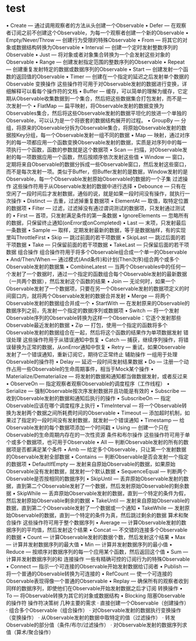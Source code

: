 # test
• Create — 通过调用观察者的方法从头创建一个Observable
• Defer — 在观察者订阅之前不创建这个Observable，为每一个观察者创建一个新的Observable
• Empty/Never/Throw — 创建行为受限的特殊Observable
• From — 将其它的对象或数据结构转换为Observable
• Interval — 创建一个定时发射整数序列的Observable
• Just — 将对象或者对象集合转换为一个会发射这些对象的Observable
• Range — 创建发射指定范围的整数序列的Observable
• Repeat — 创建重复发射特定的数据或数据序列的Observable
• Start — 创建发射一个函数的返回值的Observable
• Timer — 创建在一个指定的延迟之后发射单个数据的Observable
变换操作
这些操作符可用于对Observable发射的数据进行变换，详细解释可以看每个操作符的文档
• Buffer — 缓存，可以简单的理解为缓存，它定期从Observable收集数据到一个集合，然后把这些数据集合打包发射，而不是一次发射一个
• FlatMap — 扁平映射，将Observable发射的数据变换为Observables集合，然后将这些Observable发射的数据平坦化的放进一个单独的Observable，可以认为是一个将嵌套的数据结构展开的过程。
• GroupBy — 分组，将原来的Observable分拆为Observable集合，将原始Observable发射的数据按Key分组，每一个Observable发射一组不同的数据
• Map — 映射，通过对序列的每一项都应用一个函数变换Observable发射的数据，实质是对序列中的每一项执行一个函数，函数的参数就是这个数据项
• Scan — 扫描，对Observable发射的每一项数据应用一个函数，然后按顺序依次发射这些值
• Window — 窗口，定期将来自Observable的数据分拆成一些Observable窗口，然后发射这些窗口，而不是每次发射一项。类似于Buffer，但Buffer发射的是数据，Window发射的是Observable，每一个Observable发射原始Observable的数据的一个子集
过滤操作
这些操作符用于从Observable发射的数据中进行选择
• Debounce — 只有在空闲了一段时间后才发射数据，通俗的说，就是如果一段时间没有操作，就执行一次操作
• Distinct — 去重，过滤掉重复数据项
• ElementAt — 取值，取特定位置的数据项
• Filter — 过滤，过滤掉没有通过谓词测试的数据项，只发射通过测试的
• First — 首项，只发射满足条件的第一条数据
• IgnoreElements — 忽略所有的数据，只保留终止通知(onError或onCompleted)
• Last — 末项，只发射最后一条数据
• Sample — 取样，定期发射最新的数据，等于是数据抽样，有的实现里叫ThrottleFirst
• Skip — 跳过前面的若干项数据
• SkipLast — 跳过后面的若干项数据
• Take — 只保留前面的若干项数据
• TakeLast — 只保留后面的若干项数据
组合操作
组合操作符用于将多个Observable组合成一个单一的Observable
• And/Then/When — 通过模式(And条件)和计划(Then次序)组合两个或多个Observable发射的数据集
• CombineLatest — 当两个Observables中的任何一个发射了一个数据时，通过一个指定的函数组合每个Observable发射的最新数据（一共两个数据），然后发射这个函数的结果
• Join — 无论何时，如果一个Observable发射了一个数据项，只要在另一个Observable发射的数据项定义的时间窗口内，就将两个Observable发射的数据合并发射
• Merge — 将两个Observable发射的数据组合并成一个
• StartWith — 在发射原来的Observable的数据序列之前，先发射一个指定的数据序列或数据项
• Switch — 将一个发射Observable序列的Observable转换为这样一个Observable：它逐个发射那些Observable最近发射的数据
• Zip — 打包，使用一个指定的函数将多个Observable发射的数据组合在一起，然后将这个函数的结果作为单项数据发射
错误处理
这些操作符用于从错误通知中恢复
• Catch — 捕获，继续序列操作，将错误替换为正常的数据，从onError通知中恢复
• Retry — 重试，如果Observable发射了一个错误通知，重新订阅它，期待它正常终止
辅助操作
一组用于处理Observable的操作符
• Delay — 延迟一段时间发射结果数据
• Do — 注册一个动作占用一些Observable的生命周期事件，相当于Mock某个操作
• Materialize/Dematerialize — 将发射的数据和通知都当做数据发射，或者反过来
• ObserveOn — 指定观察者观察Observable的调度程序（工作线程）
• Serialize — 强制Observable按次序发射数据并且功能是有效的
• Subscribe — 收到Observable发射的数据和通知后执行的操作
• SubscribeOn — 指定Observable应该在哪个调度程序上执行
• TimeInterval — 将一个Observable转换为发射两个数据之间所耗费时间的Observable
• Timeout — 添加超时机制，如果过了指定的一段时间没有发射数据，就发射一个错误通知
• Timestamp — 给Observable发射的每个数据项添加一个时间戳
• Using — 创建一个只在Observable的生命周期内存在的一次性资源
条件和布尔操作
这些操作符可用于单个或多个数据项，也可用于Observable
• All — 判断Observable发射的所有的数据项是否都满足某个条件
• Amb — 给定多个Observable，只让第一个发射数据的Observable发射全部数据
• Contains — 判断Observable是否会发射一个指定的数据项
• DefaultIfEmpty — 发射来自原始Observable的数据，如果原始Observable没有发射数据，就发射一个默认数据
• SequenceEqual — 判断两个Observable是否按相同的数据序列
• SkipUntil — 丢弃原始Observable发射的数据，直到第二个Observable发射了一个数据，然后发射原始Observable的剩余数据
• SkipWhile — 丢弃原始Observable发射的数据，直到一个特定的条件为假，然后发射原始Observable剩余的数据
• TakeUntil — 发射来自原始Observable的数据，直到第二个Observable发射了一个数据或一个通知
• TakeWhile — 发射原始Observable的数据，直到一个特定的条件为真，然后跳过剩余的数据
算术和聚合操作
这些操作符可用于整个数据序列
• Average — 计算Observable发射的数据序列的平均值，然后发射这个结果
• Concat — 不交错的连接多个Observable的数据
• Count — 计算Observable发射的数据个数，然后发射这个结果
• Max — 计算并发射数据序列的最大值
• Min — 计算并发射数据序列的最小值
• Reduce — 按顺序对数据序列的每一个应用某个函数，然后返回这个值
• Sum — 计算并发射数据序列的和
连接操作
一些有精确可控的订阅行为的特殊Observable
• Connect — 指示一个可连接的Observable开始发射数据给订阅者
• Publish — 将一个普通的Observable转换为可连接的
• RefCount — 使一个可连接的Observable表现得像一个普通的Observable
• Replay — 确保所有的观察者收到同样的数据序列，即使他们在Observable开始发射数据之后才订阅
转换操作
• To — 将Observable转换为其它的对象或数据结构
• Blocking 阻塞Observable的操作符
操作符决策树
几种主要的需求
· 直接创建一个Observable（创建操作）
· 组合多个Observable（组合操作）
· 对Observable发射的数据执行变换操作（变换操作）
· 从Observable发射的数据中取特定的值（过滤操作）
· 转发Observable的部分值（条件/布尔/过滤操作）
· 对Observable发射的数据序列求值（算术/聚合操作）
